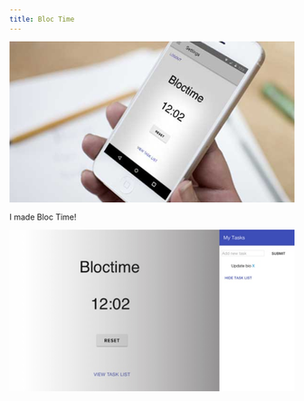```yaml
---
title: Bloc Time
---
```


![Bloc Time](assets/img/work/proj-2/thumb.jpg)

I made Bloc Time!

![Bloc Time](assets/img/work/proj-2/img1.jpg)
